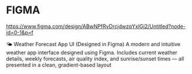 # FIGMA
https://www.figma.com/design/ABwNPfRyDrcjdwzqYxIGj2/Untitled?node-id=0-1&p=f 

🌤 Weather Forecast App UI (Designed in Figma)
A modern and intuitive weather app interface designed using Figma. Includes current weather details, weekly forecasts, air quality index, and sunrise/sunset times — all presented in a clean, gradient-based layout

